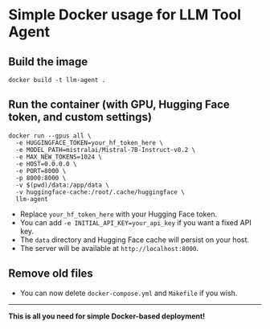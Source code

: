 # Simple Docker usage for LLM Tool Agent

## Build the image

```
docker build -t llm-agent .
```

## Run the container (with GPU, Hugging Face token, and custom settings)

```
docker run --gpus all \
  -e HUGGINGFACE_TOKEN=your_hf_token_here \
  -e MODEL_PATH=mistralai/Mistral-7B-Instruct-v0.2 \
  -e MAX_NEW_TOKENS=1024 \
  -e HOST=0.0.0.0 \
  -e PORT=8000 \
  -p 8000:8000 \
  -v $(pwd)/data:/app/data \
  -v huggingface-cache:/root/.cache/huggingface \
  llm-agent
```

- Replace `your_hf_token_here` with your Hugging Face token.
- You can add `-e INITIAL_API_KEY=your_api_key` if you want a fixed API key.
- The `data` directory and Hugging Face cache will persist on your host.
- The server will be available at `http://localhost:8000`.

## Remove old files
- You can now delete `docker-compose.yml` and `Makefile` if you wish.

---

**This is all you need for simple Docker-based deployment!**
